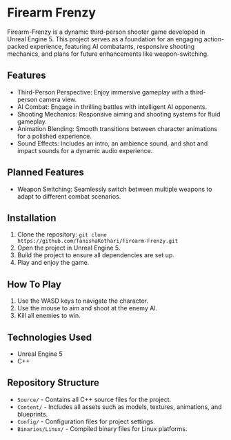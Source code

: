 # Firearm Frenzy
Firearm-Frenzy is a dynamic third-person shooter game developed in Unreal Engine 5. This project serves as a foundation for an engaging action-packed experience, featuring AI combatants, responsive shooting mechanics, and plans for future enhancements like weapon-switching.

## Features
- Third-Person Perspective: Enjoy immersive gameplay with a third-person camera view.
- AI Combat: Engage in thrilling battles with intelligent AI opponents.
- Shooting Mechanics: Responsive aiming and shooting systems for fluid gameplay.
- Animation Blending: Smooth transitions between character animations for a polished experience.
- Sound Effects: Includes an intro, an ambience sound, and shot and impact sounds for a dynamic audio experience.

## Planned Features
- Weapon Switching: Seamlessly switch between multiple weapons to adapt to different combat scenarios.

## Installation
1. Clone the repository: ```git clone https://github.com/TanishaKothari/Firearm-Frenzy.git```
2. Open the project in Unreal Engine 5.
3. Build the project to ensure all dependencies are set up.
4. Play and enjoy the game.

## How To Play
1. Use the WASD keys to navigate the character.
2. Use the mouse to aim and shoot at the enemy AI.
3. Kill all enemies to win.

## Technologies Used
- Unreal Engine 5
- C++

## Repository Structure
- ```Source/``` - Contains all C++ source files for the project.
- ```Content/``` - Includes all assets such as models, textures, animations, and blueprints.
- ```Config/``` - Configuration files for project settings.
- ```Binaries/Linux/``` - Compiled binary files for Linux platforms.
